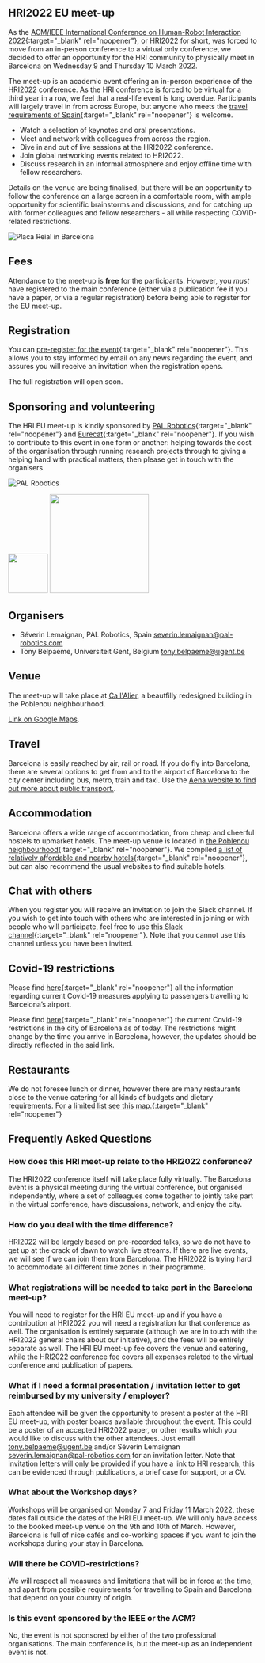 ## HRI2022 EU meet-up

As the [ACM/IEEE International Conference on Human-Robot Interaction 2022](https://humanrobotinteraction.org/2022/){:target="_blank" rel="noopener"}, or HRI2022 for short, was forced to move from an in-person conference to a virtual only conference, we decided to offer an opportunity for the HRI community to physically meet in Barcelona on Wednesday 9 and Thursday 10 March 2022.

The meet-up is an academic event offering an in-person experience of the HRI2022 conference. As the HRI conference is forced to be virtual for a third year in a row, we feel that a real-life event is long overdue. Participants will largely travel in from across Europe, but anyone who meets the [travel requirements of Spain](https://www.spth.gob.es/){:target="_blank" rel="noopener"} is welcome.

- Watch a selection of keynotes and oral presentations.
- Meet and network with colleagues from across the region.
- Dive in and out of live sessions at the HRI2022 conference.
- Join global networking events related to HRI2022.
- Discuss research in an informal atmosphere and enjoy offline time with fellow researchers.

Details on the venue are being finalised, but there will be an opportunity to follow the conference on a large screen in a comfortable room, with ample opportunity for scientific brainstorms and discussions, and for catching up with former colleagues and fellow researchers - all while respecting COVID-related restrictions.

![Placa Reial in Barcelona](https://upload.wikimedia.org/wikipedia/commons/thumb/3/31/Placa_Reial_Barcelona_%28186419109%29.jpeg/800px-Placa_Reial_Barcelona_%28186419109%29.jpeg)

## Fees

Attendance to the meet-up is **free** for the participants. However, you *must*
have registered to the main conference (either via a publication fee if you have
a paper, or via a regular registration) before being able to register for the EU
meet-up.

## Registration

You can [pre-register for the event](https://docs.google.com/forms/d/e/1FAIpQLScxY7k5PkO5lMnWaaZnARenxKGj8OgWG17usyi8N5kcMNBc2w/viewform?usp=sf_link){:target="_blank" rel="noopener"}. This allows you to stay informed by email on any news regarding the event, and assures you will receive an invitation when the registration opens.

The full registration will open soon.

## Sponsoring and volunteering

The HRI EU meet-up is kindly sponsored by [PAL Robotics](https://pal-robotics.com/){:target="_blank" rel="noopener"} and [Eurecat](https://eurecat.org/){:target="_blank" rel="noopener"}. If you wish to contribute to this event in one form or another: helping towards the cost of the organisation through running research projects through to giving a helping hand with practical matters, then please get in touch with the organisers.

![PAL Robotics](https://sp-ao.shortpixel.ai/client/to_webp,q_glossy,ret_img/https://pal-robotics.com/wp-content/uploads/2019/07/Logo-PAL-Robotics-254x100.png)

<img src="https://eurecat.org/wp-content/uploads/2016/04/Eurecat_Logo_retina.jpg" height="80" />

<img src="https://styleguide.ugent.be/files/uploads/logo_UGent_EN_RGB_2400_kleur_witbg.png" height="200" />

## Organisers

- Séverin Lemaignan, PAL Robotics, Spain [severin.lemaignan@pal-robotics.com](mailto:severin.lemaignan@pal-robotics.com)
- Tony Belpaeme, Universiteit Gent, Belgium [tony.belpaeme@ugent.be](mailto:tony.belpaeme@ugent.be)

## Venue

The meet-up will take place at [Ca l'Alier](https://bithabitat.barcelona/ca-lalier/), a beautfilly redesigned building in the Poblenou neighbourhood.

[Link on Google Maps](https://goo.gl/maps/8uKde2ianj4iSyBU9).

## Travel

Barcelona is easily reached by air, rail or road. If you do fly into Barcelona, there are several options to get from and to the airport of Barcelona to the city center including bus, metro, train and taxi. Use the [Aena website to find out more about public transport.](https://www.aena.es/en/josep-tarradellas-barcelona-el-prat/getting-there/underground.html).

## Accommodation

Barcelona offers a wide range of accommodation, from cheap and cheerful hostels to upmarket hotels. The meet-up venue is located in [the Poblenou neighbourhood](https://www.google.com/maps/place/El+Poblenou,+Barcelona){:target="_blank" rel="noopener"}. We compiled [a list of relatively affordable and nearby hotels](https://www.google.com/maps/d/u/0/viewer?mid=1r9-NUPa53pIXw3csTcHdPPxvcdA91Eg-&ll=41.40680780592316%2C2.203111600000005&z=14){:target="_blank" rel="noopener"}, but can also recommend the usual websites to find suitable hotels. 

## Chat with others

When you register you will receive an invitation to join the Slack channel. If you wish to get into touch with others who are interested in joining or with people who will participate, feel free to use [this Slack channel](https://slack-y6n5922.slack.com){:target="_blank" rel="noopener"}. Note that you cannot use this channel unless you have been invited.

## Covid-19 restrictions

Please find [here](https://www.aena.es/en/informationcovid19coronavirusairportsandflights.html){:target="_blank" rel="noopener"} all the information regarding current Covid-19 measures applying to passengers travelling to Barcelona’s airport.

Please find [here](https://www.barcelona.cat/covid19/en/measures-combat-covid-19-barcelona){:target="_blank" rel="noopener"} the current Covid-19 restrictions in the city of Barcelona as of today. The restrictions might change by the time you arrive in Barcelona, however, the updates should be directly reflected in the said link.

## Restaurants

We do not foresee lunch or dinner, however there are many restaurants close to the venue catering for all kinds of budgets and dietary requirements. [For a limited list see this map.](https://www.google.com/maps/d/u/0/viewer?mid=1SFuMaSKFiV2PQszHkTp65jHAoqUkORTb&ll=41.4063916447394%2C2.2033679000000284&z=16){:target="_blank" rel="noopener"}

## Frequently Asked Questions

### How does this HRI meet-up relate to the HRI2022 conference? 
The HRI2022 conference itself will take place fully virtually. The Barcelona event is a physical meeting during the virtual conference, but organised independently, where a set of colleagues come together to jointly take part in the virtual conference, have discussions, network, and enjoy the city.

### How do you deal with the time difference?
HRI2022 will be largely based on pre-recorded talks, so we do not have to get up at the crack of dawn to watch live streams. If there are live events, we will see if we can join them from Barcelona. The HRI2022 is trying hard to accommodate all different time zones in their programme.

### What registrations will be needed to take part in the Barcelona meet-up? 
You will need to register for the HRI EU meet-up and if you have a contribution at HRI2022 you will need a registration for that conference as well. The organisation is entirely separate (although we are in touch with the HRI2022 general chairs about our initiative), and the fees will be entirely separate as well. The HRI EU meet-up fee covers the venue and catering, while the HRI2022 conference fee covers all expenses related to the virtual conference and publication of papers.

### What if I need a formal presentation / invitation letter to get reimbursed by my university / employer? 
Each attendee will be given the opportunity to present a poster at the HRI EU meet-up, with poster boards available throughout the event. This could be a poster of an accepted HRI2022 paper, or other results which you would like to discuss with the other attendees. Just email <tony.belpaeme@ugent.be> and/or Séverin Lemaignan <severin.lemaignan@pal-robotics.com> for an invitation letter. Note that invitation letters will only be provided if you have a link to HRI research, this can be evidenced through publications, a brief case for support, or a CV.

### What about the Workshop days?
Workshops will be organised on Monday 7 and Friday 11 March 2022, these dates fall outside the dates of the HRI EU meet-up. We will only have access to the booked meet-up venue on the 9th and 10th of March. However, Barcelona is full of nice cafés and co-working spaces if you want to join the workshops during your stay in Barcelona.

### Will there be COVID-restrictions? 
We will respect all measures and limitations that will be in force at the time, and apart from possible requirements for travelling to Spain and Barcelona that depend on your country of origin.

### Is this event sponsored by the IEEE or the ACM?
No, the event is not sponsored by either of the two professional organisations. The main conference is, but the meet-up as an independent event is not.
